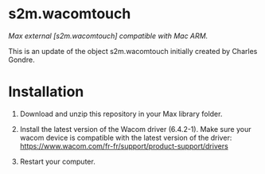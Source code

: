 # s2m.wacomtouch
_Max external [s2m.wacomtouch] compatible with Mac ARM._

This is an update of the object s2m.wacomtouch initially created by Charles Gondre.

# Installation

1) Download and unzip this repository in your Max library folder.

2) Install the latest version of the Wacom driver (6.4.2-1). Make sure your wacom device is compatible with the latest version of the driver: 
https://www.wacom.com/fr-fr/support/product-support/drivers

2) Restart your computer.
